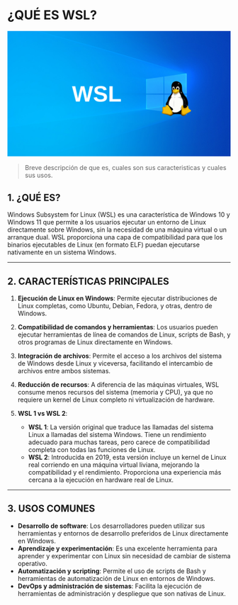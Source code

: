 # ¿QUÉ ES WSL?

![Windows Subsystem For Linux](img/introduccion.png)

> Breve descripción de que es, cuales son sus caracteristicas y cuales sus usos.

## 1. ¿QUÉ ES?
Windows Subsystem for Linux (WSL) es una característica de Windows 10 y Windows 11 que permite a los usuarios ejecutar un entorno de Linux directamente sobre Windows, sin la necesidad de una máquina virtual 
o un arranque dual. WSL proporciona una capa de compatibilidad para que los binarios ejecutables de Linux (en formato ELF) puedan ejecutarse nativamente en un sistema Windows.

---

## 2. CARACTERÍSTICAS PRINCIPALES
  1. **Ejecución de Linux en Windows**: Permite ejecutar distribuciones de Linux completas, como Ubuntu, Debian, Fedora, y otras, dentro de Windows.

  2. **Compatibilidad de comandos y herramientas**: Los usuarios pueden ejecutar herramientas de línea de comandos de Linux, scripts de Bash, y otros programas de Linux directamente en Windows.

  3. **Integración de archivos**: Permite el acceso a los archivos del sistema de Windows desde Linux y viceversa, facilitando el intercambio de archivos entre ambos sistemas.

  4. **Reducción de recursos**: A diferencia de las máquinas virtuales, WSL consume menos recursos del sistema (memoria y CPU), ya que no requiere un kernel de Linux completo ni virtualización de hardware.

  5. **WSL 1 vs WSL 2**:
     - **WSL 1**: La versión original que traduce las llamadas del sistema Linux a llamadas del sistema Windows. Tiene un rendimiento adecuado para muchas tareas, pero carece de compatibilidad completa
       con todas las funciones de Linux.
     - **WSL 2**: Introducida en 2019, esta versión incluye un kernel de Linux real corriendo en una máquina virtual liviana, mejorando la compatibilidad y el rendimiento. Proporciona una experiencia
       más cercana a la ejecución en hardware real de Linux.
       
---

## 3. USOS COMUNES
  - **Desarrollo de software**: Los desarrolladores pueden utilizar sus herramientas y entornos de desarrollo preferidos de Linux directamente en Windows.
  - **Aprendizaje y experimentación**: Es una excelente herramienta para aprender y experimentar con Linux sin necesidad de cambiar de sistema operativo.
  - **Automatización y scripting**: Permite el uso de scripts de Bash y herramientas de automatización de Linux en entornos de Windows.
  - **DevOps y administración de sistemas**: Facilita la ejecución de herramientas de administración y despliegue que son nativas de Linux.
